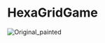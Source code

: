 # HexaGridGame

![Original_painted](https://user-images.githubusercontent.com/55671529/196006040-0e96c88e-a92e-4faa-8b0d-8ebe2c9f6a26.jpg)
